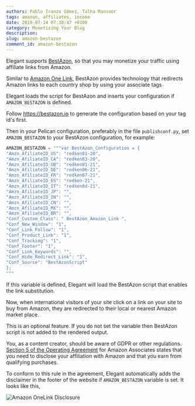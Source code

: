 ```yaml
---
authors: Pablo Iranzo Gómez, Talha Mansoor
tags: amazon, affiliates, income
date: 2019-07-14 07:30:47 +0100
category: Monetizing Your Blog
description:
slug: amazon-bestazon
comment_id: amazon-bestazon
---
```


Elegant supports [BestAzon](https://bestazon.io/), so that you may monetize your traffic using affiliate links from Amazon.

Similar to [Amazon One Link]({filename}amazon-one-link.md), BestAzon provides technology that redirects Amazon links to each country shop by using your associate tags

Elegant loads the script for BestAzon and inserts your configuration if `AMAZON_BESTAZON` is defined.

Follow <https://bestazon.io> to generate the configuration based on your tag id's first.

Then in your Pelican configuration, preferably in the file `publishconf.py`, set `AMAZON_BESTAZON` to your BestAzon configuration, for example:

```py
AMAZON_BESTAZON = """var BestAzon_Configuration = {
"Amzn_AfiliateID_US": "redken01-20",
"Amzn_AfiliateID_CA": "redken03-20",
"Amzn_AfiliateID_GB": "redken01-21",
"Amzn_AfiliateID_DE": "redken06-21",
"Amzn_AfiliateID_FR": "redken07-21",
"Amzn_AfiliateID_ES": "redken-21",
"Amzn_AfiliateID_IT": "redken0d-21",
"Amzn_AfiliateID_JP": "",
"Amzn_AfiliateID_IN": "",
"Amzn_AfiliateID_CN": "",
"Amzn_AfiliateID_MX": "",
"Amzn_AfiliateID_BR": "",
"Conf_Custom_Class": " BestAzon_Amazon_Link ",
"Conf_New_Window": "1",
"Conf_Link_Follow": "1",
"Conf_Product_Link": "1",
"Conf_Tracking": "1",
"Conf_Footer": "1",
"Conf_Link_Keywords": "",
"Conf_Hide_Redirect_Link": "1",
"Conf_Source": "BestAzonScript"
};
"""
```

If this variable is defined, Elegant will load the BestAzon script that enables the link substitution.

Now, when international visitors of your site click on a link on your site to buy from Amazon, they are redirected to their local or nearest Amazon market place.

This is an optional feature. If you do not set the variable then BestAzon script is not added to the rendered output.

You, as a content creator, should be aware of GDPR or other regulations.
[Section 5 of the Operating
Agreement](https://affiliate-program.amazon.com/help/operating/agreement) for
Amazon Associates states that you need to disclose your affiliation with Amazon and that you earn from qualifying purchases.

To conform to this rule in the agreement, Elegant automatically adds the disclaimer in the footer of the website if `AMAZON_BESTAZON` variable is set. It looks like this,

![Amazon OneLink Disclosure]({static}/images/amazon-online-disclaimer.png)
